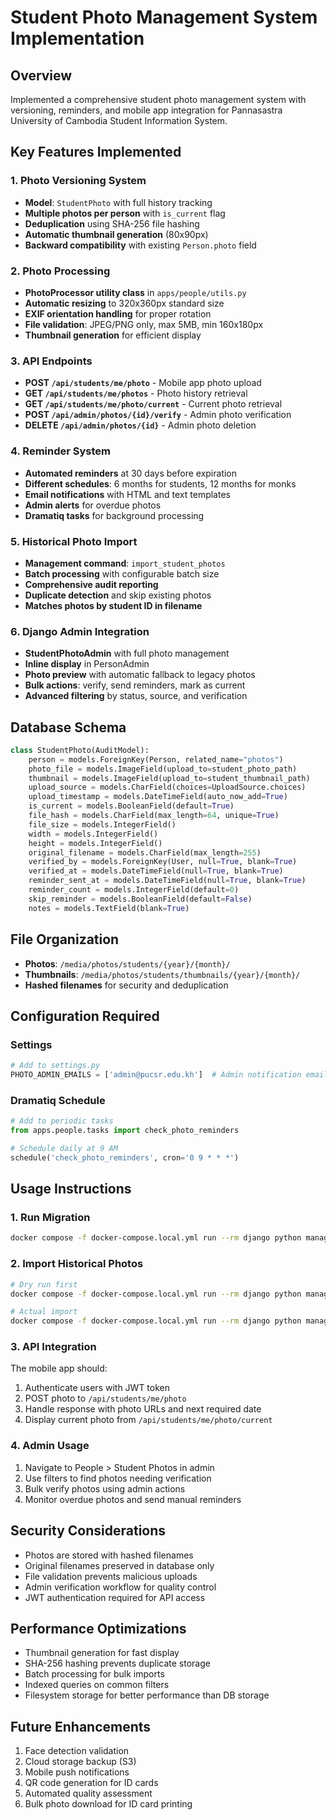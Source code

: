 # Student Photo Management System Implementation

## Overview
Implemented a comprehensive student photo management system with versioning, reminders, and mobile app integration for Pannasastra University of Cambodia Student Information System.

## Key Features Implemented

### 1. Photo Versioning System
- **Model**: `StudentPhoto` with full history tracking
- **Multiple photos per person** with `is_current` flag
- **Deduplication** using SHA-256 file hashing
- **Automatic thumbnail generation** (80x90px)
- **Backward compatibility** with existing `Person.photo` field

### 2. Photo Processing
- **PhotoProcessor utility class** in `apps/people/utils.py`
- **Automatic resizing** to 320x360px standard size
- **EXIF orientation handling** for proper rotation
- **File validation**: JPEG/PNG only, max 5MB, min 160x180px
- **Thumbnail generation** for efficient display

### 3. API Endpoints
- **POST `/api/students/me/photo`** - Mobile app photo upload
- **GET `/api/students/me/photos`** - Photo history retrieval
- **GET `/api/students/me/photo/current`** - Current photo retrieval
- **POST `/api/admin/photos/{id}/verify`** - Admin photo verification
- **DELETE `/api/admin/photos/{id}`** - Admin photo deletion

### 4. Reminder System
- **Automated reminders** at 30 days before expiration
- **Different schedules**: 6 months for students, 12 months for monks
- **Email notifications** with HTML and text templates
- **Admin alerts** for overdue photos
- **Dramatiq tasks** for background processing

### 5. Historical Photo Import
- **Management command**: `import_student_photos`
- **Batch processing** with configurable batch size
- **Comprehensive audit reporting**
- **Duplicate detection** and skip existing photos
- **Matches photos by student ID in filename**

### 6. Django Admin Integration
- **StudentPhotoAdmin** with full photo management
- **Inline display** in PersonAdmin
- **Photo preview** with automatic fallback to legacy photos
- **Bulk actions**: verify, send reminders, mark as current
- **Advanced filtering** by status, source, and verification

## Database Schema

```python
class StudentPhoto(AuditModel):
    person = models.ForeignKey(Person, related_name="photos")
    photo_file = models.ImageField(upload_to=student_photo_path)
    thumbnail = models.ImageField(upload_to=student_thumbnail_path)
    upload_source = models.CharField(choices=UploadSource.choices)
    upload_timestamp = models.DateTimeField(auto_now_add=True)
    is_current = models.BooleanField(default=True)
    file_hash = models.CharField(max_length=64, unique=True)
    file_size = models.IntegerField()
    width = models.IntegerField()
    height = models.IntegerField()
    original_filename = models.CharField(max_length=255)
    verified_by = models.ForeignKey(User, null=True, blank=True)
    verified_at = models.DateTimeField(null=True, blank=True)
    reminder_sent_at = models.DateTimeField(null=True, blank=True)
    reminder_count = models.IntegerField(default=0)
    skip_reminder = models.BooleanField(default=False)
    notes = models.TextField(blank=True)
```

## File Organization
- **Photos**: `/media/photos/students/{year}/{month}/`
- **Thumbnails**: `/media/photos/students/thumbnails/{year}/{month}/`
- **Hashed filenames** for security and deduplication

## Configuration Required

### Settings
```python
# Add to settings.py
PHOTO_ADMIN_EMAILS = ['admin@pucsr.edu.kh']  # Admin notification emails
```

### Dramatiq Schedule
```python
# Add to periodic tasks
from apps.people.tasks import check_photo_reminders

# Schedule daily at 9 AM
schedule('check_photo_reminders', cron='0 9 * * *')
```

## Usage Instructions

### 1. Run Migration
```bash
docker compose -f docker-compose.local.yml run --rm django python manage.py migrate
```

### 2. Import Historical Photos
```bash
# Dry run first
docker compose -f docker-compose.local.yml run --rm django python manage.py import_student_photos /path/to/photos --dry-run

# Actual import
docker compose -f docker-compose.local.yml run --rm django python manage.py import_student_photos /path/to/photos
```

### 3. API Integration
The mobile app should:
1. Authenticate users with JWT token
2. POST photo to `/api/students/me/photo`
3. Handle response with photo URLs and next required date
4. Display current photo from `/api/students/me/photo/current`

### 4. Admin Usage
1. Navigate to People > Student Photos in admin
2. Use filters to find photos needing verification
3. Bulk verify photos using admin actions
4. Monitor overdue photos and send manual reminders

## Security Considerations
- Photos are stored with hashed filenames
- Original filenames preserved in database only
- File validation prevents malicious uploads
- Admin verification workflow for quality control
- JWT authentication required for API access

## Performance Optimizations
- Thumbnail generation for fast display
- SHA-256 hashing prevents duplicate storage
- Batch processing for bulk imports
- Indexed queries on common filters
- Filesystem storage for better performance than DB storage

## Future Enhancements
1. Face detection validation
2. Cloud storage backup (S3)
3. Mobile push notifications
4. QR code generation for ID cards
5. Automated quality assessment
6. Bulk photo download for ID card printing